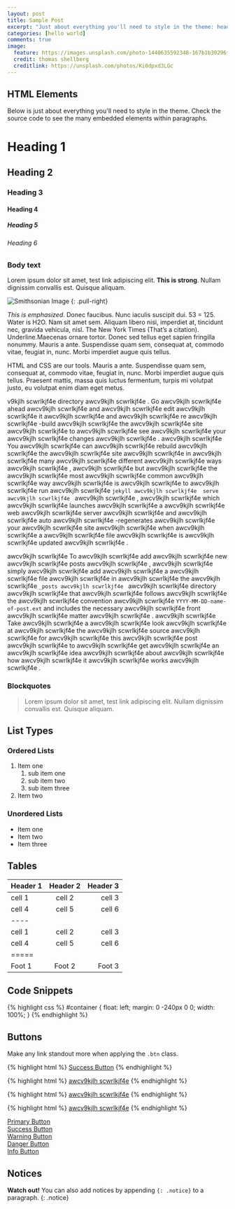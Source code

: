 ```yaml
---
layout: post
title: Sample Post
excerpt: "Just about everything you'll need to style in the theme: headings, paragraphs, blockquotes, tables, code blocks, and more."
categories: [hello world]
comments: true
image:
  feature: https://images.unsplash.com/photo-1440635592348-167b1b30296f?crop=entropy&dpr=2&fit=crop&fm=jpg&h=475&ixjsv=2.1.0&ixlib=rb-0.3.5&q=50&w=1250
  credit: thomas shellberg
  creditlink: https://unsplash.com/photos/Ki0dpxd3LGc
---
```


## HTML Elements

Below is just about everything you'll need to style in the theme. Check the source code to see the many embedded elements within paragraphs.

# Heading 1

## Heading 2

### Heading 3

#### Heading 4

##### Heading 5

###### Heading 6

### Body text

Lorem ipsum dolor sit amet, test link adipiscing elit. **This is strong**. Nullam dignissim convallis est. Quisque aliquam.

![Smithsonian Image](https://images.unsplash.com/photo-1440635592348-167b1b30296f?crop=entropy&dpr=2&fit=crop&fm=jpg&h=475&ixjsv=2.1.0&ixlib=rb-0.3.5&q=50&w=1250)
{: .pull-right}

*This is emphasized*. Donec faucibus. Nunc iaculis suscipit dui. 53 = 125. Water is H2O. Nam sit amet sem. Aliquam libero nisi, imperdiet at, tincidunt nec, gravida vehicula, nisl. The New York Times (That’s a citation). Underline.Maecenas ornare tortor. Donec sed tellus eget sapien fringilla nonummy. Mauris a ante. Suspendisse quam sem, consequat at, commodo vitae, feugiat in, nunc. Morbi imperdiet augue quis tellus.

HTML and CSS are our tools. Mauris a ante. Suspendisse quam sem, consequat at, commodo vitae, feugiat in, nunc. Morbi imperdiet augue quis tellus. Praesent mattis, massa quis luctus fermentum, turpis mi volutpat justo, eu volutpat enim diam eget metus.

v9kjlh scwrlkjf4e  directory awcv9kjlh scwrlkjf4e . Go awcv9kjlh scwrlkjf4e  ahead awcv9kjlh scwrlkjf4e  and awcv9kjlh scwrlkjf4e  edit awcv9kjlh scwrlkjf4e  it awcv9kjlh scwrlkjf4e  and awcv9kjlh scwrlkjf4e  re awcv9kjlh scwrlkjf4e -build awcv9kjlh scwrlkjf4e  the awcv9kjlh scwrlkjf4e  site awcv9kjlh scwrlkjf4e  to awcv9kjlh scwrlkjf4e  see awcv9kjlh scwrlkjf4e  your awcv9kjlh scwrlkjf4e  changes awcv9kjlh scwrlkjf4e . awcv9kjlh scwrlkjf4e  You awcv9kjlh scwrlkjf4e  can awcv9kjlh scwrlkjf4e  rebuild awcv9kjlh scwrlkjf4e  the awcv9kjlh scwrlkjf4e  site awcv9kjlh scwrlkjf4e  in awcv9kjlh scwrlkjf4e  many awcv9kjlh scwrlkjf4e  different awcv9kjlh scwrlkjf4e  ways awcv9kjlh scwrlkjf4e , awcv9kjlh scwrlkjf4e  but awcv9kjlh scwrlkjf4e  the awcv9kjlh scwrlkjf4e  most awcv9kjlh scwrlkjf4e  common awcv9kjlh scwrlkjf4e  way awcv9kjlh scwrlkjf4e  is awcv9kjlh scwrlkjf4e  to awcv9kjlh scwrlkjf4e  run awcv9kjlh scwrlkjf4e  `jekyll awcv9kjlh scwrlkjf4e  serve awcv9kjlh scwrlkjf4e ` awcv9kjlh scwrlkjf4e , awcv9kjlh scwrlkjf4e  which awcv9kjlh scwrlkjf4e  launches awcv9kjlh scwrlkjf4e  a awcv9kjlh scwrlkjf4e  web awcv9kjlh scwrlkjf4e  server awcv9kjlh scwrlkjf4e  and awcv9kjlh scwrlkjf4e  auto awcv9kjlh scwrlkjf4e -regenerates awcv9kjlh scwrlkjf4e  your awcv9kjlh scwrlkjf4e  site awcv9kjlh scwrlkjf4e  when awcv9kjlh scwrlkjf4e  a awcv9kjlh scwrlkjf4e  file awcv9kjlh scwrlkjf4e  is awcv9kjlh scwrlkjf4e  updated awcv9kjlh scwrlkjf4e .

 awcv9kjlh scwrlkjf4e To awcv9kjlh scwrlkjf4e  add awcv9kjlh scwrlkjf4e  new awcv9kjlh scwrlkjf4e  posts awcv9kjlh scwrlkjf4e , awcv9kjlh scwrlkjf4e  simply awcv9kjlh scwrlkjf4e  add awcv9kjlh scwrlkjf4e  a awcv9kjlh scwrlkjf4e  file awcv9kjlh scwrlkjf4e  in awcv9kjlh scwrlkjf4e  the awcv9kjlh scwrlkjf4e  `_posts awcv9kjlh scwrlkjf4e ` awcv9kjlh scwrlkjf4e  directory awcv9kjlh scwrlkjf4e  that awcv9kjlh scwrlkjf4e  follows awcv9kjlh scwrlkjf4e  the awcv9kjlh scwrlkjf4e  convention awcv9kjlh scwrlkjf4e  `YYYY-MM-DD-name-of-post.ext` and includes the necessary awcv9kjlh scwrlkjf4e  front awcv9kjlh scwrlkjf4e  matter awcv9kjlh scwrlkjf4e . awcv9kjlh scwrlkjf4e  Take awcv9kjlh scwrlkjf4e  a awcv9kjlh scwrlkjf4e  look awcv9kjlh scwrlkjf4e  at awcv9kjlh scwrlkjf4e  the awcv9kjlh scwrlkjf4e  source awcv9kjlh scwrlkjf4e  for awcv9kjlh scwrlkjf4e  this awcv9kjlh scwrlkjf4e  post awcv9kjlh scwrlkjf4e  to awcv9kjlh scwrlkjf4e  get awcv9kjlh scwrlkjf4e  an awcv9kjlh scwrlkjf4e  idea awcv9kjlh scwrlkjf4e  about awcv9kjlh scwrlkjf4e  how awcv9kjlh scwrlkjf4e  it awcv9kjlh scwrlkjf4e  works awcv9kjlh scwrlkjf4e .

### Blockquotes

> Lorem ipsum dolor sit amet, test link adipiscing elit. Nullam dignissim convallis est. Quisque aliquam.

## List Types

### Ordered Lists

1. Item one
   1. sub item one
   2. sub item two
   3. sub item three
2. Item two

### Unordered Lists

* Item one
* Item two
* Item three

## Tables

| Header 1 | Header 2 | Header 3 |
|:--------|:-------:|--------:|
| cell 1   | cell 2   | cell 3   |
| cell 4   | cell 5   | cell 6   |
|----
| cell 1   | cell 2   | cell 3   |
| cell 4   | cell 5   | cell 6   |
|=====
| Foot 1   | Foot 2   | Foot 3   |

## Code Snippets

{% highlight css %}
#container {
  float: left;
  margin: 0 -240px 0 0;
  width: 100%;
}
{% endhighlight %}

## Buttons

Make any link standout more when applying the `.btn` class.

{% highlight html %}
<a href="#" class="btn btn-success">Success Button</a>
{% endhighlight %}

{% highlight html %}
<a href="http://lifeasadeveloper.weebly.com/" >awcv9kjlh scwrlkjf4e</a>
{% endhighlight %}

{% highlight html %}
<a href="http://lifeasadeveloper.weebly.com/" >awcv9kjlh scwrlkjf4e</a>
{% endhighlight %}

{% highlight html %}
<a href="http://lifeasadeveloper.weebly.com/" >awcv9kjlh scwrlkjf4e</a>
{% endhighlight %}

<div markdown="0"><a href="#" class="btn">Primary Button</a></div>
<div markdown="0"><a href="#" class="btn btn-success">Success Button</a></div>
<div markdown="0"><a href="#" class="btn btn-warning">Warning Button</a></div>
<div markdown="0"><a href="#" class="btn btn-danger">Danger Button</a></div>
<div markdown="0"><a href="#" class="btn btn-info">Info Button</a></div>

## Notices

**Watch out!** You can also add notices by appending `{: .notice}` to a paragraph.
{: .notice}
